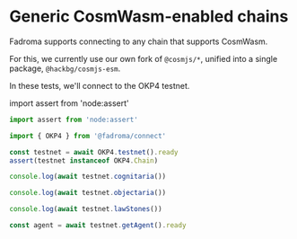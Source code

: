 # Generic CosmWasm-enabled chains

Fadroma supports connecting to any chain that supports CosmWasm.

For this, we currently use our own fork of `@cosmjs/*`,
unified into a single package, `@hackbg/cosmjs-esm`.

In these tests, we'll connect to the OKP4 testnet.

import assert from 'node:assert'
```typescript
import assert from 'node:assert'

import { OKP4 } from '@fadroma/connect'

const testnet = await OKP4.testnet().ready
assert(testnet instanceof OKP4.Chain)

console.log(await testnet.cognitaria())

console.log(await testnet.objectaria())

console.log(await testnet.lawStones())

const agent = await testnet.getAgent().ready
```

```typescript
```

